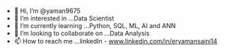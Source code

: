- 👋 Hi, I’m @yaman9675
- 👀 I’m interested in ...Data Scientist
- 🌱 I’m currently learning ...Python, SQL, ML, AI and ANN
- 💞️ I’m looking to collaborate on ...Data Analysis
- 📫 How to reach me ...linkedIn - www.linkedin.com/in/eryamansaini14

<!---
yaman9675/yaman9675 is a ✨ special ✨ repository because its `README.md` (this file) appears on your GitHub profile.
You can click the Preview link to take a look at your changes.
--->
